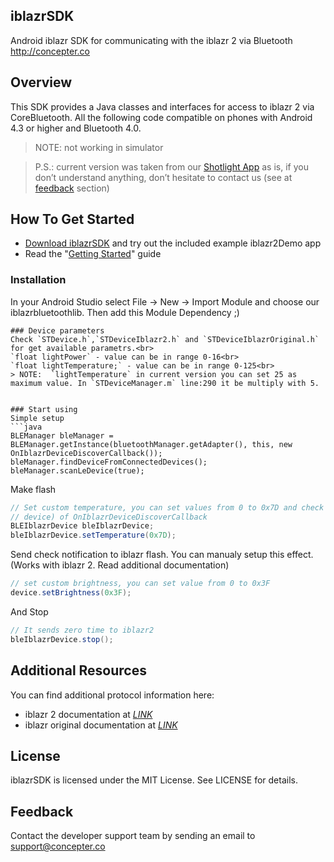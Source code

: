 ## iblazrSDK
Android iblazr SDK for communicating with the iblazr 2 via Bluetooth http://concepter.co
## Overview
This SDK provides a Java classes and interfaces for access to iblazr 2 via CoreBluetooth. All the following code compatible on phones with Android 4.3 or higher and Bluetooth 4.0.

> NOTE: not working in simulator

> P.S.: current version was taken from our [Shotlight App](https://play.google.com/store/apps/details?id=com.concepterllc.shotlight&hl=ru) as is, if you don’t understand anything, don’t hesitate to contact us (see at [feedback](#feedback) section)

## How To Get Started
* [Download iblazrSDK](https://github.com/ConcepterDev/iblazr-sdk-android/archive/master.zip) and try out the included  example iblazr2Demo app
* Read the "[Getting Started](#installation)" guide

### Installation
In your Android Studio select File -> New -> Import Module and choose our iblazrbluetoothlib. Then add this Module Dependency ;)<br>

```
### Device parameters
Check `STDevice.h`,`STDeviceIblazr2.h` and `STDeviceIblazrOriginal.h` for get available parametrs.<br>
`float lightPower` - value can be in range 0-16<br>
`float lightTemperature;` - value can be in range 0-125<br>
> NOTE:  `lightTemperature` in current version you can set 25 as maximum value. In `STDeviceManager.m` line:290 it be multiply with 5.


### Start using
Simple setup
```java
BLEManager bleManager = BLEManager.getInstance(bluetoothManager.getAdapter(), this, new OnIblazrDeviceDiscoverCallback());
bleManager.findDeviceFromConnectedDevices();
bleManager.scanLeDevice(true);
```

Make flash
```java
// Set custom temperature, you can set values from 0 to 0x7D and check it. You can take BLEIblazrDevice in onDeviceDiscovered(final BLEIblazrDevice 
// device) of OnIblazrDeviceDiscoverCallback
BLEIblazrDevice bleIblazrDevice;
bleIblazrDevice.setTemperature(0x7D);
```

Send check notification to iblazr flash. You can manualy setup this effect. (Works with iblazr 2. Read additional documentation)
```java
// set custom brightness, you can set value from 0 to 0x3F
device.setBrightness(0x3F);
```

And Stop
```java
// It sends zero time to iblazr2
bleIblazrDevice.stop();
```

## Additional Resources
You can find additional protocol information here:
* iblazr 2 documentation at [*LINK*](https://github.com/ConcepterDev/iblazr-2-protocol)
* iblazr original documentation at [*LINK*](https://github.com/ConcepterDev/iblazr-original-protocol)

## License
iblazrSDK is licensed under the MIT License. See LICENSE for details.

## Feedback
Contact the developer support team by sending an email to support@concepter.co

